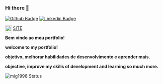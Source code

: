 
### Hi there 👋
[![Github Badge](https://img.shields.io/badge/-Github-000?style=flat-square&logo=Github&logoColor=white&link=https://github.com/mig1998)](https://github.com/mig1998)
[![Linkedin Badge](https://img.shields.io/badge/-LinkedIn-blue?style=flat-square&logo=Linkedin&logoColor=white&link=https://www.linkedin.com/in/miguelaraujo98//)](https://www.linkedin.com/in/miguelaraujo98/)

<a target="_blank" href="https://mig1998.github.io/">SITE</a>
<a target="_blank" href="https://mig1998.github.io/">
  <img align="left" alt="Site" width="22px" src="https://cdn.jsdelivr.net/npm/simple-icons@3.7.0/icons/sitepoint.svg" />
</a>

<b>
<p>Bem vindo ao meu portfolio!</p>
<p>welcome to my portfolio!</p>

<p>objetivo, melhorar habilidades de desenvolvimento e aprender mais.</p>
<p>objective, improve my skills of development and learning so much more.</p>
</b>

![mig1998 Status](https://github-readme-stats.vercel.app/api?username=mig1998&show_icons=true)

